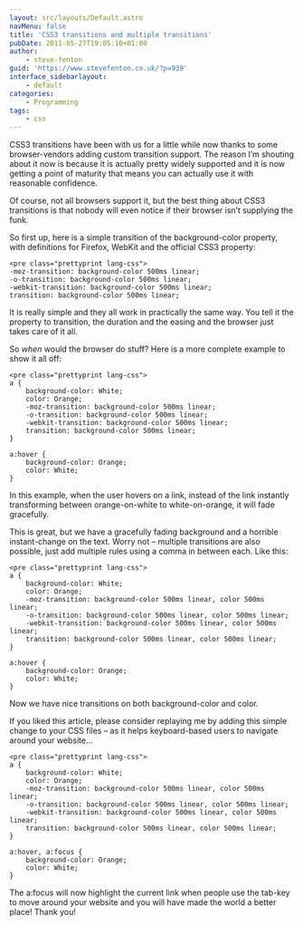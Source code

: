 ```yaml
---
layout: src/layouts/Default.astro
navMenu: false
title: 'CSS3 transitions and multiple transitions'
pubDate: 2011-05-27T19:05:10+01:00
author:
    - steve-fenton
guid: 'https://www.stevefenton.co.uk/?p=939'
interface_sidebarlayout:
    - default
categories:
    - Programming
tags:
    - css
---
```


CSS3 transitions have been with us for a little while now thanks to some browser-vendors adding custom transition support. The reason I’m shouting about it now is because it is actually pretty widely supported and it is now getting a point of maturity that means you can actually use it with reasonable confidence.

Of course, not all browsers support it, but the best thing about CSS3 transitions is that nobody will even notice if their browser isn’t supplying the funk.

So first up, here is a simple transition of the background-color property, with definitions for Firefox, WebKit and the official CSS3 property:

```
<pre class="prettyprint lang-css">
-moz-transition: background-color 500ms linear;
-o-transition: background-color 500ms linear;
-webkit-transition: background-color 500ms linear;
transition: background-color 500ms linear;
```
It is really simple and they all work in practically the same way. You tell it the property to transition, the duration and the easing and the browser just takes care of it all.

So *when* would the browser do stuff? Here is a more complete example to show it all off:

```
<pre class="prettyprint lang-css">
a {
    background-color: White;
    color: Orange;
    -moz-transition: background-color 500ms linear;
    -o-transition: background-color 500ms linear;
    -webkit-transition: background-color 500ms linear;
    transition: background-color 500ms linear;
}

a:hover {
    background-color: Orange;
    color: White;
}
```
In this example, when the user hovers on a link, instead of the link instantly transforming between orange-on-white to white-on-orange, it will fade gracefully.

This is great, but we have a gracefully fading background and a horrible instant-change on the text. Worry not – multiple transitions are also possible, just add multiple rules using a comma in between each. Like this:

```
<pre class="prettyprint lang-css">
a {
    background-color: White;
    color: Orange;
    -moz-transition: background-color 500ms linear, color 500ms linear;
    -o-transition: background-color 500ms linear, color 500ms linear;
    -webkit-transition: background-color 500ms linear, color 500ms linear;
    transition: background-color 500ms linear, color 500ms linear;
}

a:hover {
    background-color: Orange;
    color: White;
}
```
Now we have nice transitions on both background-color and color.

If you liked this article, please consider replaying me by adding this simple change to your CSS files – as it helps keyboard-based users to navigate around your website…

```
<pre class="prettyprint lang-css">
a {
    background-color: White;
    color: Orange;
    -moz-transition: background-color 500ms linear, color 500ms linear;
    -o-transition: background-color 500ms linear, color 500ms linear;
    -webkit-transition: background-color 500ms linear, color 500ms linear;
    transition: background-color 500ms linear, color 500ms linear;
}

a:hover, a:focus {
    background-color: Orange;
    color: White;
}
```
The a:focus will now highlight the current link when people use the tab-key to move around your website and you will have made the world a better place! Thank you!